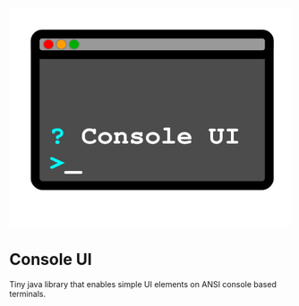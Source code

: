 ![](doc/ConsoleUI-Logo.svg?raw=true)

# Console UI

Tiny java library that enables simple UI elements on ANSI console based terminals.



